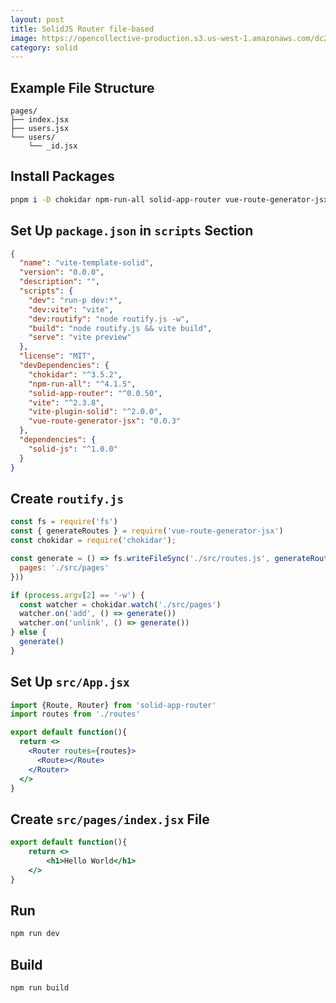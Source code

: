 ```yaml
---
layout: post
title: SolidJS Router file-based
image: https://opencollective-production.s3.us-west-1.amazonaws.com/dc256140-1811-11eb-8450-a7b84694d9f2.png
category: solid
---
```


## Example File Structure

```
pages/
├── index.jsx
├── users.jsx
└── users/
    └── _id.jsx
```

## Install Packages

```bash
pnpm i -D chokidar npm-run-all solid-app-router vue-route-generator-jsx
```

## Set Up `package.json` in `scripts` Section

```json
{
  "name": "vite-template-solid",
  "version": "0.0.0",
  "description": "",
  "scripts": {
    "dev": "run-p dev:*",
    "dev:vite": "vite",
    "dev:routify": "node routify.js -w",
    "build": "node routify.js && vite build",
    "serve": "vite preview"
  },
  "license": "MIT",
  "devDependencies": {
    "chokidar": "^3.5.2",
    "npm-run-all": "^4.1.5",
    "solid-app-router": "^0.0.50",
    "vite": "^2.3.8",
    "vite-plugin-solid": "^2.0.0",
    "vue-route-generator-jsx": "0.0.3"
  },
  "dependencies": {
    "solid-js": "^1.0.0"
  }
}

```

## Create `routify.js`

```javascript
const fs = require('fs')
const { generateRoutes } = require('vue-route-generator-jsx')
const chokidar = require('chokidar');

const generate = () => fs.writeFileSync('./src/routes.js', generateRoutes({
  pages: './src/pages'
}))

if (process.argv[2] == '-w') {
  const watcher = chokidar.watch('./src/pages')
  watcher.on('add', () => generate())
  watcher.on('unlink', () => generate())  
} else {
  generate()
}
```

## Set Up `src/App.jsx`

```jsx
import {Route, Router} from 'solid-app-router'
import routes from './routes'

export default function(){
  return <>
    <Router routes={routes}>
      <Route></Route>
    </Router>
  </>
}
```

## Create `src/pages/index.jsx` File

```jsx
export default function(){
	return <>
		<h1>Hello World</h1>
	</>
}
```

## Run

```bash
npm run dev
```

## Build

```bash
npm run build
```

